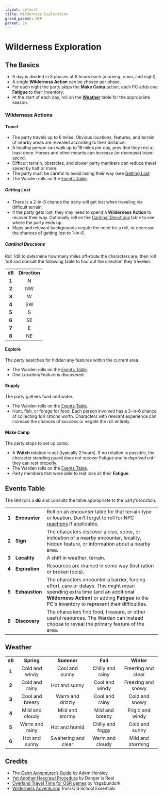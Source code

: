 ```yaml
---
layout: default
title: Wilderness Exploration
grand_parent: WIP
parent: 2e
---
```


# Wilderness Exploration

## The Basics
- A day is divided in 3 phases of 8 hours each (morning, noon, and night).
- A single **Wilderness Action** can be chosen per phase. 
- For each night the party skips the **Make Camp** action, each PC adds one **Fatigue** to their inventory.
- At the start of each day, roll on the [**Weather**](#weather) table for the appropriate season.

### Wilderness Actions
#### Travel
- The party travels up to 6 miles. Obvious locations, features, and terrain of nearby areas are revealed according to their distance.
- A healthy person can walk up to 18 miles per day, provided they rest at least once. Horses and other mounts can increase (or decrease) travel speed.
- Difficult terrain, obstacles, and slower party members can reduce travel speed by half or more.
- The party must be careful to avoid losing their way (see [Getting Lost](#getting-lost).
- The Warden rolls on the [Events Table](#events-table).

##### Getting Lost
- There is a 2-in-6 chance the party will get lost when traveling via difficult terrain.
- If the party gets lost, they may need to spend a **Wilderness Action** to recover their way. Optionally roll on the [Cardinal Directions](#cardinal-directions) table to see where the party ends up.
- Maps and relevant backgrounds negate the need for a roll, or decrease the chances of getting lost to 1-in-6.

##### Cardinal Directions
Roll 1d6 to determine how many miles off-route the characters are, then roll 1d8 and consult the following table to find out the direction they traveled. 

|         |                | 
| :-----: | :-----------:  | 
| **d8**  | **Direction**  |
|  **1**  |      N         |   
|  **2**  |     NW         |   
|  **3**  |      W         |   
|  **4**  |     SW         |   
|  **5**  |      S         |   
|  **6**  |     SE         |   
|  **7**  |      E         |   
|  **8**  |     NE         |   

#### Explore
The party searches for hidden any features within the current area.
- The Warden rolls on the [Events Table](#events-table).
- One Location/Feature is discovered.

#### Supply
The party gathers food and water.
- The Warden rolls on the [Events Table](#events-table).
- Hunt, fish, or forage for food. Each person involved has a 3-in-6 chance of collecting 1d4 rations worth. Characters with relevant experience can increase the chances of success or negate the roll entirely. 

#### **Make Camp**
The party stops to set up camp.
- A **Watch** rotation is set (typically 2 hours). If no rotation is possible, the character standing guard does not recover Fatigue and is _deprived_ until they can rest properly.
- The Warden rolls on the [Events Table](#events-table).
- Party members that were able to rest lose all their **Fatigue**.

## Events Table 
The GM rolls a **d6** and consults the table appropriate to the party’s location.

|                         |                  |             |
| ----------------------- | ---------------- | ----------- |
|  **1** |  **Encounter** | Roll on an encounter table for that terrain type or location. Don’t forget to roll for NPC [reactions](#/cairn-srd/#reactions) if applicable. |
|  **2** | **Sign**  | The characters discover a clue, spoor, or indication of a nearby encounter, locality, hidden feature, or information about a nearby area.   |
|  **3** | **Locality**  | A shift in weather, terrain.   |
|  **4** | **Expiration**  | Resources are drained in some way (lost ration or broken tools).   |
|  **5** | **Exhaustion** |  The characters encounter a barrier, forcing effort, care or delays. This might mean spending extra time (and an additional **Wilderness Action**) or adding **Fatigue** to the PC's inventory to represent their difficulties.
|  **6** | **Discovery** | The characters find food, treasure, or other useful resources. The Warden can instead choose to reveal the primary feature of the area.  |

## Weather

| | | | | |
| :-----: | :--: | :-----: | :--: | :--: |
| **d6**   | **Spring**            | **Summer**                | **Fall**               | **Winter**                |
| **1**    | Cold and windy            | Cool and sunny        | Chilly and rainy   | Freezing and clear    |
| **2**    | Cold and rainy            | Hot and sunny         | Cool and windy     | Freezing and snowy    |
| **3**    | Cool and breezy           | Warm and drizzly      | Cool and rainy     | Cold and snowy        |
| **4**    | Mild and cloudy           | Mild and stormy       | Mild and breezy    | Frigid and windy      |
| **5**    | Warm and rainy            | Hot and humid         | Chilly and foggy   | Cold and sunny        |
| **6**    | Hot and sunny             | Sweltering and clear  | Warm and cloudy    | Mild and storming     |

## Credits
- The [Cairn Adventurer’s Guide](https://adamhensley.itch.io/cairn-adventurers-guide) by Adam Hensley
- [Yet Another Hexcrawl Procedure](https://dangerisreal.blogspot.com/2021/08/yet-another-hexcrawl-procedure-there-is.html) by Danger is Real
- [Overland Travel Time for OSR games](https://magickuser.wordpress.com/2020/02/19/overland-travel-time-for-osr-games/) by Vagabundork
- [Wilderness Adventuring](https://oldschoolessentials.necroticgnome.com/srd/index.php/Wilderness_Adventuring) from Old School Essentials